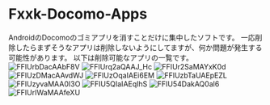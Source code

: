 # Fxxk-Docomo-Apps
AndroidのDocomoのゴミアプリを消すことだけに集中したソフトです。
一応削除したらまずそうなアプリは削除しないようにしてますが、何か問題が発生する可能性があります。
以下は削除可能なアプリの一覧です。
![FFIUrbDacAAbF8V](https://user-images.githubusercontent.com/63937252/143604412-47286975-2e68-476e-b146-1e8efa472bea.jpg)
![FFIUrq2aQAAJ_Hc](https://user-images.githubusercontent.com/63937252/143604416-b24df795-327c-4e92-b278-379f451980d5.jpg)
![FFIUr2SaMAYxK0d](https://user-images.githubusercontent.com/63937252/143604418-2b99daea-97b6-41d9-8e63-1a16f46c342c.jpg)
![FFIUzDMacAAvdWJ](https://user-images.githubusercontent.com/63937252/143604421-1ef8631a-56c2-40c7-bdab-81d636897414.jpg)
![FFIUzOqaIAEi6EM](https://user-images.githubusercontent.com/63937252/143604424-72e4d062-f181-4316-b64a-ab17f10035d7.jpg)
![FFIUzbTaUAEpEZL](https://user-images.githubusercontent.com/63937252/143604426-2b3a17ae-145d-4a96-b083-90df546d9e14.jpg)
![FFIUzyvaMAA0I3O](https://user-images.githubusercontent.com/63937252/143604429-c63be15c-c334-41a2-8e11-60291194b856.jpg)
![FFIU5QIaIAEqIhS](https://user-images.githubusercontent.com/63937252/143604431-e6ce1b02-e42c-4b5a-a918-ff26388ca6d9.jpg)
![FFIU54DakAQ0al6](https://user-images.githubusercontent.com/63937252/143604432-eb3c7132-e851-45e2-b5f6-ad101bdd2536.jpg)
![FFIUrIWaMAAfeXU](https://user-images.githubusercontent.com/63937252/143604435-ee04a197-8ae1-45af-9414-5473544d8607.jpg)
